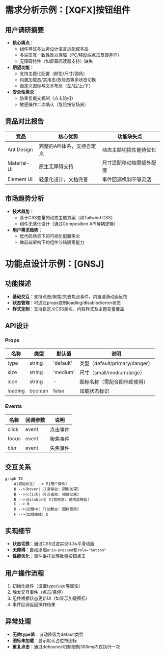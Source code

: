
# 需求分析示例：[XQFX]按钮组件
## 用户调研摘要
- **核心痛点**：
    - 组件样式与业务设计语言适配成本高
    - 多端交互一致性难以保障（PC/移动端点击反馈差异）
    - 无障碍特性（如屏幕阅读器支持）缺失
- **期望功能**：
    - 支持主题化配置（颜色/尺寸/圆角）
    - 内置加载态/禁用态/危险态等多状态切换
    - 自定义图标与文本布局（左/右/上/下）
- **安全性需求**：
    - 防重复提交机制（点击防抖）
    - 敏感操作二次确认（危险按钮场景）

## 竞品对比报告
| 竞品        | 核心优势                  | 功能缺失点                |
|-------------|---------------------------|---------------------------|
| Ant Design  | 完整的API体系，支持自定义| 动态主题切换性能待优化    |
| Material-UI | 原生无障碍支持            | 尺寸适配移动端需额外配置  |
| Element UI  | 轻量化设计，文档完善      | 事件回调机制不够灵活      |

## 市场趋势分析
- **技术趋势**：
    - 基于CSS变量的动态主题方案（如Tailwind CSS）
    - 组件无感化设计（通过Composition API解耦逻辑）
- **用户需求趋势**：
    - 低代码场景下的可视化配置需求
    - 微前端架构下的组件沙箱隔离能力

# 功能点设计示例：[GNSJ]
## 功能描述
- **基础交互**：支持点击/聚焦/失去焦点事件，内置涟漪动画反馈
- **状态管理**：可通过props控制loading/disabled/error状态
- **样式定制**：支持自定义CSS类名、内联样式及主题变量覆盖

## API设计
### Props
| 名称       | 类型       | 默认值 | 说明                          |
|------------|------------|--------|-------------------------------|
| type       | string     | 'default' | 类型（default/primary/danger）|
| size       | string     | 'medium' | 尺寸（small/medium/large）    |
| icon       | string     | -      | 图标名称（需配合图标库使用）  |
| loading    | boolean    | false  | 加载状态标识                  |

### Events
| 名称       | 回调参数 | 说明                  |
|------------|----------|-----------------------|
| click      | event    | 点击事件              |
| focus      | event    | 聚焦事件              |
| blur       | event    | 失焦事件              |

## 交互关系
```mermaid
graph TD
    A[初始状态] --> B{用户操作}
    B -->|hover| C[悬停态: 阴影加深]
    B -->|click| D[点击态: 缩放动画]
    B -->|disabled| E[禁用态: 透明度降低]
    C --> B
    D -->|加载中| F[加载态: 图标旋转]
    F -->|加载完成| D
```

## 实现细节
- **状态切换**：通过CSS过渡实现0.3s平滑动画
- **无障碍**：自动添加`aria-pressed`和`role="button"`
- **性能优化**：事件委托处理批量按钮点击

## 用户操作流程
1. 初始化组件（设置type/size等属性）
2. 触发交互事件（点击/悬停）
3. 组件根据状态更新UI（如显示加载图标）
4. 事件回调返回操作结果

## 异常处理
- **无效type值**：自动降级为default类型
- **图标未加载**：显示默认占位符图标
- **重复点击**：通过debounce机制限制300ms内仅执行一次
